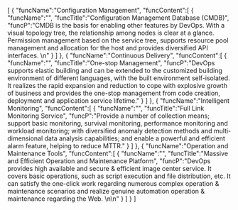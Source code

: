 [
	{
		"funcName":"Configuration Management",
		"funcContent":[
			{
				"funcName":"",
				"funcTitle":"Configuration Management Database (CMDB)",
				"funcP":"CMDB is the basis for enabling other features by DevOps. With a visual topology tree, the relationship among nodes is clear at a glance. Permission management based on the service tree, supports resource pool management and allocation for the host and provides diversified API interfaces. \n"
			}
		]
	},
	{
		"funcName":"Continuous Delivery",
		"funcContent":[
			{
				"funcName":"",
				"funcTitle":"One-stop Management",
				"funcP":"DevOps supports elastic building and can be extended to the customized building environment of different languages, with the built environment self-isolated. It realizes the rapid expansion and reduction to cope with explosive growth of business and provides the one-stop management from code creation, deployment and application service lifetime."
			}
		]
	},
	{
		"funcName":"Intelligent Monitoring",
		"funcContent":[
			{
				"funcName":"",
				"funcTitle":"Full Link Monitoring Service",
				"funcP":"Provide a number of collection means; support basic monitoring, survival monitoring, performance monitoring and workload monitoring; with diversified anomaly detection methods and multi-dimensional data analysis capabilities; and enable a powerful and efficient alarm feature, helping to reduce MTTR."
			}
		]
	},
	{
		"funcName":"Operation and Maintenance Tools",
		"funcContent":[
			{
				"funcName":"",
				"funcTitle":"Massive and Efficient Operation and Maintenance Platform",
				"funcP":"DevOps provides high available and secure & efficient image center service. It covers basic operations, such as script execution and file distribution, etc. It can satisfy the one-click work regarding numerous complex operation & maintenance scenarios and realize genuine automation operation & maintenance regarding the Web. \n\n"
			}
		]
	}
]
